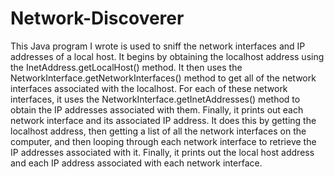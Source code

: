 # Network-Discoverer

This Java program I wrote is used to sniff the network interfaces and IP addresses of a local host. It begins by obtaining the localhost address using the InetAddress.getLocalHost() method. It then uses the NetworkInterface.getNetworkInterfaces() method to get all of the network interfaces associated with the localhost. For each of these network interfaces, it uses the NetworkInterface.getInetAddresses() method to obtain the IP addresses associated with them. Finally, it prints out each network interface and its associated IP address. It does this by getting the localhost address, then getting a list of all the network interfaces on the computer, and then looping through each network interface to retrieve the IP addresses associated with it. Finally, it prints out the local host address and each IP address associated with each network interface.
